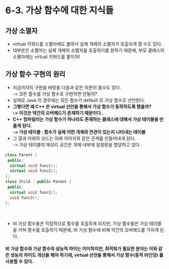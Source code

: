 # 6-3. 가상 함수에 대한 지식들

## 가상 소멸자&#x20;

* virtual 키워드를 소멸자에도 붙여서 실제 개체의 소멸자가 호출되게 할 수도 있다.&#x20;
* 대부분은 소멸자는 실제 개체의 소멸자를 호출하기를 원하기 때문에, 부모 클래스의 소멸자에는 virtual 키워드를 붙이자!

## 가상 함수 구현의 원리&#x20;

* 지금까지의 구현을 바탕을 다음과 같은 의문이 들수도 있다.\
  \-> 모든 함수를 가상 함수로 구현하면 안될까?
* 실제로 Java 의 경우에는 모든 함수가 default 로 가상 함수로 선언된다.&#x20;
* **그렇다면 왜 C++ 은 virtual 선언을 통해서 가상 함수가 동작하도록 했을까?**\
  **-> 이것은 약간의 오버헤드가 존재하기 때문이다..**&#x20;
* **C++ 컴파일러는 가상 함수가 하나라도 존재하는 클래스에 대해서 가상 테이블을 만들게 된다.** \
  **-> 가상 테이블 : 함수가 실제 어떤 개체와 연관이 있는지 나타내는 테이블**&#x20;
* 그 결과 아래의 코드는 아래 이미지와 같은 관계를 만들어내게 된다. \
  \-> 가상 테이블의 메모리 공간은 개체 내부에 일정량을 할당하고 있다.&#x20;

```cpp
class Parent {
 public:
  virtual void func1();
  virtual void func2();
};
class Child : public Parent {
 public:
  virtual void func1();
  void func3();
};
```

<figure><img src="../../../../.gitbook/assets/스크린샷 2024-05-24 15.11.44.png" alt=""><figcaption></figcaption></figure>

* 비 가상 함수들은 직접적으로 함수를 호출하게 되지만, 가상 함수들은 가상 테이블을 거쳐 함수를 호출하기 때문에, 비 가상 함수에 비해 약간의 오버헤드를 가지게 된다.&#x20;

#### 비 가상 함수와 가상 함수의 성능적 차이는 미미하지만, 최적화가 필요한 분야는 이와 같은 성능의 차이도 개선을 해야 하기에, virtual 선언을 통해서 가상 함수(동적 바인딩) 를 사용할 수 있다.&#x20;
